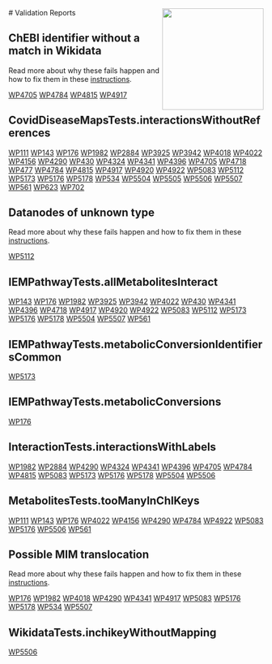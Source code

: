 <img style="float: right; width: 200px" src="https://upload.wikimedia.org/wikipedia/commons/thumb/8/83/Wplogo_with_text_500.png/640px-Wplogo_with_text_500.png" />
# Validation Reports

## ChEBI identifier without a match in Wikidata


Read more about why these fails happen and how to fix them in these [instructions](https://www.wikipathways.org/WikiPathwaysCurator/WikidataTests/chebiWithoutMapping).

[WP4705](reports/WP4705#chebi-identifier-without-a-match-in-wikidata) [WP4784](reports/WP4784#chebi-identifier-without-a-match-in-wikidata) [WP4815](reports/WP4815#chebi-identifier-without-a-match-in-wikidata) [WP4917](reports/WP4917#chebi-identifier-without-a-match-in-wikidata) 

## CovidDiseaseMapsTests.interactionsWithoutReferences

[WP111](reports/WP111#coviddiseasemapstestsinteractionswithoutreferences) [WP143](reports/WP143#coviddiseasemapstestsinteractionswithoutreferences) [WP176](reports/WP176#coviddiseasemapstestsinteractionswithoutreferences) [WP1982](reports/WP1982#coviddiseasemapstestsinteractionswithoutreferences) [WP2884](reports/WP2884#coviddiseasemapstestsinteractionswithoutreferences) [WP3925](reports/WP3925#coviddiseasemapstestsinteractionswithoutreferences) [WP3942](reports/WP3942#coviddiseasemapstestsinteractionswithoutreferences) [WP4018](reports/WP4018#coviddiseasemapstestsinteractionswithoutreferences) [WP4022](reports/WP4022#coviddiseasemapstestsinteractionswithoutreferences) [WP4156](reports/WP4156#coviddiseasemapstestsinteractionswithoutreferences) [WP4290](reports/WP4290#coviddiseasemapstestsinteractionswithoutreferences) [WP430](reports/WP430#coviddiseasemapstestsinteractionswithoutreferences) [WP4324](reports/WP4324#coviddiseasemapstestsinteractionswithoutreferences) [WP4341](reports/WP4341#coviddiseasemapstestsinteractionswithoutreferences) [WP4396](reports/WP4396#coviddiseasemapstestsinteractionswithoutreferences) [WP4705](reports/WP4705#coviddiseasemapstestsinteractionswithoutreferences) [WP4718](reports/WP4718#coviddiseasemapstestsinteractionswithoutreferences) [WP477](reports/WP477#coviddiseasemapstestsinteractionswithoutreferences) [WP4784](reports/WP4784#coviddiseasemapstestsinteractionswithoutreferences) [WP4815](reports/WP4815#coviddiseasemapstestsinteractionswithoutreferences) [WP4917](reports/WP4917#coviddiseasemapstestsinteractionswithoutreferences) [WP4920](reports/WP4920#coviddiseasemapstestsinteractionswithoutreferences) [WP4922](reports/WP4922#coviddiseasemapstestsinteractionswithoutreferences) [WP5083](reports/WP5083#coviddiseasemapstestsinteractionswithoutreferences) [WP5112](reports/WP5112#coviddiseasemapstestsinteractionswithoutreferences) [WP5173](reports/WP5173#coviddiseasemapstestsinteractionswithoutreferences) [WP5176](reports/WP5176#coviddiseasemapstestsinteractionswithoutreferences) [WP5178](reports/WP5178#coviddiseasemapstestsinteractionswithoutreferences) [WP534](reports/WP534#coviddiseasemapstestsinteractionswithoutreferences) [WP5504](reports/WP5504#coviddiseasemapstestsinteractionswithoutreferences) [WP5505](reports/WP5505#coviddiseasemapstestsinteractionswithoutreferences) [WP5506](reports/WP5506#coviddiseasemapstestsinteractionswithoutreferences) [WP5507](reports/WP5507#coviddiseasemapstestsinteractionswithoutreferences) [WP561](reports/WP561#coviddiseasemapstestsinteractionswithoutreferences) [WP623](reports/WP623#coviddiseasemapstestsinteractionswithoutreferences) [WP702](reports/WP702#coviddiseasemapstestsinteractionswithoutreferences) 

## Datanodes of unknown type


Read more about why these fails happen and how to fix them in these [instructions](https://www.wikipathways.org/WikiPathwaysCurator/DataNodesTests/unknownTypes).

[WP5112](reports/WP5112#datanodes-of-unknown-type) 

## IEMPathwayTests.allMetabolitesInteract

[WP143](reports/WP143#iempathwaytestsallmetabolitesinteract) [WP176](reports/WP176#iempathwaytestsallmetabolitesinteract) [WP1982](reports/WP1982#iempathwaytestsallmetabolitesinteract) [WP3925](reports/WP3925#iempathwaytestsallmetabolitesinteract) [WP3942](reports/WP3942#iempathwaytestsallmetabolitesinteract) [WP4022](reports/WP4022#iempathwaytestsallmetabolitesinteract) [WP430](reports/WP430#iempathwaytestsallmetabolitesinteract) [WP4341](reports/WP4341#iempathwaytestsallmetabolitesinteract) [WP4396](reports/WP4396#iempathwaytestsallmetabolitesinteract) [WP4718](reports/WP4718#iempathwaytestsallmetabolitesinteract) [WP4917](reports/WP4917#iempathwaytestsallmetabolitesinteract) [WP4920](reports/WP4920#iempathwaytestsallmetabolitesinteract) [WP4922](reports/WP4922#iempathwaytestsallmetabolitesinteract) [WP5083](reports/WP5083#iempathwaytestsallmetabolitesinteract) [WP5112](reports/WP5112#iempathwaytestsallmetabolitesinteract) [WP5173](reports/WP5173#iempathwaytestsallmetabolitesinteract) [WP5176](reports/WP5176#iempathwaytestsallmetabolitesinteract) [WP5178](reports/WP5178#iempathwaytestsallmetabolitesinteract) [WP5504](reports/WP5504#iempathwaytestsallmetabolitesinteract) [WP5507](reports/WP5507#iempathwaytestsallmetabolitesinteract) [WP561](reports/WP561#iempathwaytestsallmetabolitesinteract) 

## IEMPathwayTests.metabolicConversionIdentifiersCommon

[WP5173](reports/WP5173#iempathwaytestsmetabolicconversionidentifierscommon) 

## IEMPathwayTests.metabolicConversions

[WP176](reports/WP176#iempathwaytestsmetabolicconversions) 

## InteractionTests.interactionsWithLabels

[WP1982](reports/WP1982#interactiontestsinteractionswithlabels) [WP2884](reports/WP2884#interactiontestsinteractionswithlabels) [WP4290](reports/WP4290#interactiontestsinteractionswithlabels) [WP4324](reports/WP4324#interactiontestsinteractionswithlabels) [WP4341](reports/WP4341#interactiontestsinteractionswithlabels) [WP4396](reports/WP4396#interactiontestsinteractionswithlabels) [WP4705](reports/WP4705#interactiontestsinteractionswithlabels) [WP4784](reports/WP4784#interactiontestsinteractionswithlabels) [WP4815](reports/WP4815#interactiontestsinteractionswithlabels) [WP5083](reports/WP5083#interactiontestsinteractionswithlabels) [WP5173](reports/WP5173#interactiontestsinteractionswithlabels) [WP5176](reports/WP5176#interactiontestsinteractionswithlabels) [WP5178](reports/WP5178#interactiontestsinteractionswithlabels) [WP5504](reports/WP5504#interactiontestsinteractionswithlabels) [WP5506](reports/WP5506#interactiontestsinteractionswithlabels) 

## MetabolitesTests.tooManyInChIKeys

[WP111](reports/WP111#metabolitesteststoomanyinchikeys) [WP143](reports/WP143#metabolitesteststoomanyinchikeys) [WP176](reports/WP176#metabolitesteststoomanyinchikeys) [WP4022](reports/WP4022#metabolitesteststoomanyinchikeys) [WP4156](reports/WP4156#metabolitesteststoomanyinchikeys) [WP4290](reports/WP4290#metabolitesteststoomanyinchikeys) [WP4784](reports/WP4784#metabolitesteststoomanyinchikeys) [WP4922](reports/WP4922#metabolitesteststoomanyinchikeys) [WP5083](reports/WP5083#metabolitesteststoomanyinchikeys) [WP5176](reports/WP5176#metabolitesteststoomanyinchikeys) [WP5506](reports/WP5506#metabolitesteststoomanyinchikeys) [WP561](reports/WP561#metabolitesteststoomanyinchikeys) 

## Possible MIM translocation


Read more about why these fails happen and how to fix them in these [instructions](https://www.wikipathways.org/WikiPathwaysCurator/InteractionTests/possibleTranslocations).

[WP176](reports/WP176#possible-mim-translocation) [WP1982](reports/WP1982#possible-mim-translocation) [WP4018](reports/WP4018#possible-mim-translocation) [WP4290](reports/WP4290#possible-mim-translocation) [WP4341](reports/WP4341#possible-mim-translocation) [WP4917](reports/WP4917#possible-mim-translocation) [WP5083](reports/WP5083#possible-mim-translocation) [WP5176](reports/WP5176#possible-mim-translocation) [WP5178](reports/WP5178#possible-mim-translocation) [WP534](reports/WP534#possible-mim-translocation) [WP5507](reports/WP5507#possible-mim-translocation) 

## WikidataTests.inchikeyWithoutMapping

[WP5506](reports/WP5506#wikidatatestsinchikeywithoutmapping) 

